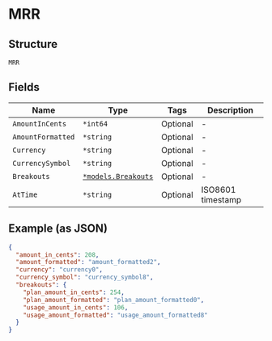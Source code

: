 
# MRR

## Structure

`MRR`

## Fields

| Name | Type | Tags | Description |
|  --- | --- | --- | --- |
| `AmountInCents` | `*int64` | Optional | - |
| `AmountFormatted` | `*string` | Optional | - |
| `Currency` | `*string` | Optional | - |
| `CurrencySymbol` | `*string` | Optional | - |
| `Breakouts` | [`*models.Breakouts`](breakouts.md) | Optional | - |
| `AtTime` | `*string` | Optional | ISO8601 timestamp |

## Example (as JSON)

```json
{
  "amount_in_cents": 208,
  "amount_formatted": "amount_formatted2",
  "currency": "currency0",
  "currency_symbol": "currency_symbol8",
  "breakouts": {
    "plan_amount_in_cents": 254,
    "plan_amount_formatted": "plan_amount_formatted0",
    "usage_amount_in_cents": 106,
    "usage_amount_formatted": "usage_amount_formatted8"
  }
}
```

